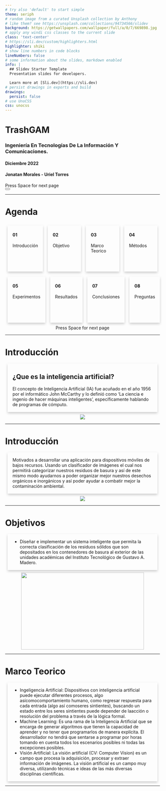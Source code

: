 ```yaml
---
# try also 'default' to start simple
theme: seriph
# random image from a curated Unsplash collection by Anthony
# like them? see https://unsplash.com/collections/94734566/slidev
background: https://getwallpapers.com/wallpaper/full/a/0/7/669898.jpg
# apply any windi css classes to the current slide
class: 'text-center'
# https://sli.dev/custom/highlighters.html
highlighter: shiki
# show line numbers in code blocks
lineNumbers: false
# some information about the slides, markdown enabled
info: |
  ## Slidev Starter Template
  Presentation slides for developers.

  Learn more at [Sli.dev](https://sli.dev)
# persist drawings in exports and build
drawings:
  persist: false
# use UnoCSS
css: unocss
---
```


# TrashGAM

### Ingeniería En Tecnologías De La Información Y Comunicaciones.

#### Diciembre 2022
#### Jonatan Morales - Uriel Torres

<div class="pt-12">
  <span @click="$slidev.nav.next" class="px-2 py-1 rounded cursor-pointer" hover="bg-white bg-opacity-10">
    Press Space for next page <carbon:arrow-right class="inline"/>
  </span>
</div>

<div class="abs-br m-6 flex gap-2">
  <button @click="$slidev.nav.openInEditor()" title="Open in Editor" class="text-xl icon-btn opacity-50 !border-none !hover:text-white">
    <carbon:edit />
  </button>
  <a href="https://github.com/Johnmorales26" target="_blank" alt="GitHub"
    class="text-xl icon-btn opacity-50 !border-none !hover:text-white">
    <carbon-logo-github />
  </a>
  <a href="https://github.com/slidevjs/slidev" target="_blank" alt="GitHub"
    class="text-xl icon-btn opacity-50 !border-none !hover:text-white">
    <carbon-logo-github />
  </a>
</div>

---

# Agenda

<div class="container-column">
<div class="container-cards">
  <div class="card">
  <div class="container">
    <h4><b>01</b></h4>
    <p>Introducción</p>
  </div>
</div>
<div class="card">
  <div class="container">
    <h4><b>02</b></h4>
    <p>Objetivo</p>
  </div>
</div>
<div class="card">
  <div class="container">
    <h4><b>03</b></h4>
    <p>Marco Teorico</p>
  </div>
</div>
<div class="card">
  <div class="container">
    <h4><b>04</b></h4>
    <p>Métodos</p>
  </div>
</div>
</div>
<div class="container-cards">
  <div class="card">
  <div class="container">
    <h4><b>05</b></h4>
    <p>Experimentos</p>
  </div>
</div>
<div class="card">
  <div class="container">
    <h4><b>06</b></h4>
    <p>Resultados</p>
  </div>
</div>
<div class="card">
  <div class="container">
    <h4><b>07</b></h4>
    <p>Conclusiones</p>
  </div>
</div>
<div class="card">
  <div class="container">
    <h4><b>08</b></h4>
    <p>Preguntas</p>
  </div>
</div>
</div>
</div>

<center>
<div class="pt-12">
  <span @click="$slidev.nav.next" class="px-2 py-1 rounded cursor-pointer" hover="bg-white bg-opacity-10">
    Press Space for next page <carbon:arrow-right class="inline"/>
  </span>
</div>
</center>

---

# Introducción

<div class="card_information">
  <div class="container">
  <h2>¿Que es la inteligencia artificial?</h2>
    <p>El  concepto  de  Inteligencia  Artificial  (IA)  fue  acuñado  en  el  año  1956  por  el  informático  John McCarthy y lo definió como ‘La ciencia e ingenio de hacer máquinas inteligentes’, específicamente hablando  de  programas  de  cómputo.</p>
  </div>
  </div>
<center>
<img src="https://img.blogs.es/anexom/wp-content/uploads/2019/06/inteligenciaartificial.jpg" class="m-10 h-40 rounded shadow" />
</center>

---

# Introducción

<div class="card_information">
  <div class="container">
    <p>Motivados a desarrollar  una  aplicación  para  dispositivos  móviles  de  bajos  recursos.  Usando  un clasificador de imágenes el cual nos permitirá categorizar nuestros residuos  de basura y así de este mismo  modo  ayudarnos  a  poder  organizar  mejor  nuestros  desechos  orgánicos  e  inorgánicos  y  así poder ayudar a combatir mejor la contaminación ambiental.</p>
  </div>
  </div>
<center>
<img src="https://cdn.computerhoy.com/sites/navi.axelspringer.es/public/media/image/2018/11/inteligencia-artificial-huawei.jpg" class="m-10 h-40 rounded shadow" />
</center>

---

# Objetivos

<div class="card_information">
  <div class="container">
  <ul>
  <li>Diseñar  e  implementar un  sistema  inteligente  que  permita la  correcta clasificación  de  los residuos sólidos que  son depositados  en  los  contenedores  de  basura  al  exterior  de  las unidades académicas del Instituto Tecnológico de Gustavo A. Madero.</li>
  </ul>
  </div>
  </div>
<center>
<img src="https://larepublica.pe/resizer/roeLbjwVq9nYr9pMJfWO7OR9ato=/1200x660/top/arc-anglerfish-arc2-prod-gruporepublica.s3.amazonaws.com/public/T7JRQIDJD5EXTPUTV7LXS46GGM.jpg" class="img-size m-10 rounded shadow" />
</center>

---

# Marco Teorico

<div class="card_information">
  <div class="container">
  <ul>
  <li>Ingeligencia Artificial: Dispositivos  con  inteligencia  artificial  puede  ejecutar  diferentes  procesos,  algo  asícomocomportamiento humano, como regresar respuesta para cada entrada (algo así comoseres  sintientes),  buscando  un  estado  entre  los  seres  sintientes  puede  depender  de  laacción o resolución del problema a través de la lógica formal.</li>
  <li>Machine Learning: Es una rama de la Inteligencia Artificial que se encarga de generar algoritmos que tienen la capacidad de aprender y no tener que programarlos de manera explícita. El desarrollador no  tendrá  que  sentarse  a  programar  por  horas  tomando  en  cuenta  todos  los  escenarios posibles ni todas las excepciones posibles.</li>
  <li>Visión Artificial: La visión artificial (CV: Computer Vision) es un campo que procesa la adquisición, procesar y extraer información de imágenes. La visión artificial es un campo muy diversa, utilizando  técnicas  e  ideas  de  las  más  diversas  disciplinas  científicas.</li>
  </ul>
  </div>
  </div> 

---


<style>
.img-size {
  width: 400px;
  height: 250px;
}

.card_information {
  /* Add shadows to create the "card" effect */
  box-shadow: 0 4px 8px 0 rgba(0,0,0,0.2);
  transition: 0.3s;
  margin: 8px;
}

  .card {
  /* Add shadows to create the "card" effect */
  box-shadow: 0 4px 8px 0 rgba(0,0,0,0.2);
  width: 200px;
  height: 150px;
  transition: 0.3s;
  margin: 8px;
}

/* On mouse-over, add a deeper shadow */
.card:hover {
  box-shadow: 0 8px 16px 0 rgba(0,0,0,0.2);
}

/* Add some padding inside the card container */
.container {
  padding: 2px 16px;
}

.container-cards {
  max-width: 100%;
  display: flex;
  flex-direction: row;
  justify-content: space-around;
  flex-wrap: no-wrap;
  align-items: center;
  align-content: space-between;
}

.container-column {
  max-width: 100%;
  display: flex;
  flex-direction: column;
  justify-content: space-around;
  flex-wrap: no-wrap;
  align-items: center;
  align-content: space-between;
}
</style>